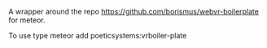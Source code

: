 A wrapper around the repo https://github.com/borismus/webvr-boilerplate for meteor.

To use type meteor add poeticsystems:vrboiler-plate
